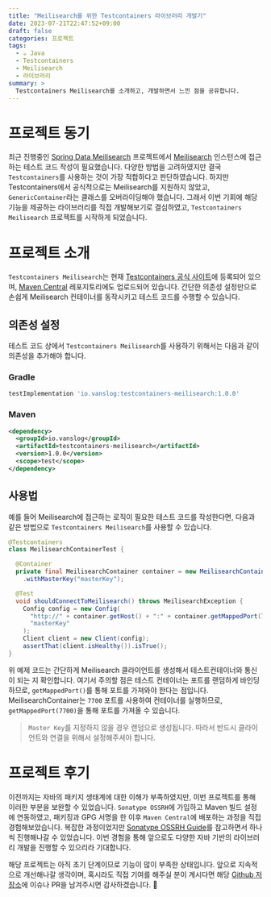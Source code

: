 ```yaml
---
title: "Meilisearch를 위한 Testcontainers 라이브러리 개발기"
date: 2023-07-21T22:47:52+09:00
draft: false
categories: 프로젝트
tags:
  - ☕️ Java
  - Testcontainers
  - Meilisearch
  - 라이브러리
summary: >
  Testcontainers Meilisearch를 소개하고, 개발하면서 느낀 점을 공유합니다.
---
```


프로젝트 동기
===

최근 진행중인 [Spring Data Meilisearch](/posts/project/spring-data-meilisearch/introduction) 프로젝트에서 [Meilisearch](https://www.meilisearch.com) 인스턴스에 접근하는 테스트 코드 작성이 필요했습니다. 다양한 방법을 고려하였지만 결국 `Testcontainers`를 사용하는 것이 가장 적합하다고 판단하였습니다. 하지만 Testcontainers에서 공식적으로는 Meilisearch를 지원하지 않았고, `GenericContainer`라는 클래스를 오버라이딩해야 했습니다. 그래서 이번 기회에 해당 기능을 제공하는 라이브러리를 직접 개발해보기로 결심하였고, `Testcontainers Meilisearch` 프로젝트를 시작하게 되었습니다.

프로젝트 소개
===

`Testcontainers Meilisearch`는 현재 [Testcontainers 공식 사이트](https://testcontainers.com/modules/meilisearch/)에 등록되어 있으며, [Maven Central](https://central.sonatype.com/artifact/io.vanslog/testcontainers-meilisearch) 레포지토리에도 업로드되어 있습니다. 간단한 의존성 설정만으로 손쉽게 Meilisearch 컨테이너를 동작시키고 테스트 코드를 수행할 수 있습니다.

의존성 설정
---

테스트 코드 상에서 `Testcontainers Meilisearch`를 사용하기 위해서는 다음과 같이 의존성을 추가해야 합니다.

### Gradle

```groovy
testImplementation 'io.vanslog:testcontainers-meilisearch:1.0.0'
```

### Maven

```xml
<dependency>
  <groupId>io.vanslog</groupId>
  <artifactId>testcontainers-meilisearch</artifactId>
  <version>1.0.0</version>
  <scope>test</scope>
</dependency>
```

사용법
---

예를 들어 Meilisearch에 접근하는 로직이 필요한 테스트 코드를 작성한다면, 다음과 같은 방법으로 `Testcontainers Meilisearch`를 사용할 수 있습니다.

```java
@Testcontainers
class MeilisearchContainerTest {

  @Container
  private final MeilisearchContainer container = new MeilisearchContainer()
    .withMasterKey("masterKey");

  @Test
  void shouldConnectToMeilisearch() throws MeilisearchException {
    Config config = new Config(
      "http://" + container.getHost() + ":" + container.getMappedPort(7700),
      "masterKey"
    );
    Client client = new Client(config);
    assertThat(client.isHealthy()).isTrue();
}
```

위 예제 코드는 간단하게 Meilisearch 클라이언트를 생성해서 테스트컨테이너와 통신이 되는 지 확인합니다.
여기서 주의할 점은 테스트 컨테이너는 포트를 랜덤하게 바인딩하므로, `getMappedPort()`를 통해 포트를 가져와야 한다는 점입니다.
MeilisearchContainer는 `7700` 포트를 사용하여 컨테이너를 실행하므로, `getMappedPort(7700)`을 통해 포트를 가져올 수 있습니다.

> `Master Key`를 지정하지 않을 경우 랜덤으로 생성됩니다. 따라서 반드시 클라이언트와 연결을 위해서 설정해주셔야 합니다.

프로젝트 후기
===

이전까지는 자바의 패키지 생태계에 대한 이해가 부족하였지만, 이번 프로젝트를 통해 이러한 부분을 보완할 수 있었습니다. `Sonatype OSSRH`에 가입하고 Maven 빌드 설정에 연동하였고, 패키징과 GPG 서명을 한 이후 `Maven Central`에 배포하는 과정을 직접 경험해보았습니다. 복잡한 과정이었지만 [Sonatype OSSRH Guide](https://central.sonatype.org/pages/ossrh-guide.html)를 참고하면서 하나씩 진행해나갈 수 있었습니다. 이번 경험을 통해 앞으로도 다양한 자바 기반의 라이브러리 개발을 진행할 수 있으리라 기대합니다.

해당 프로젝트는 아직 초기 단계이므로 기능이 많이 부족한 상태입니다. 앞으로 지속적으로 개선해나갈 생각이며, 혹시라도 직접 기여를 해주실 분이 계시다면 해당 [Github 저장소](https://github.com/junghoon-vans/testcontainers-meilisearch)에 이슈나 PR을 남겨주시면 감사하겠습니다. 🤗
